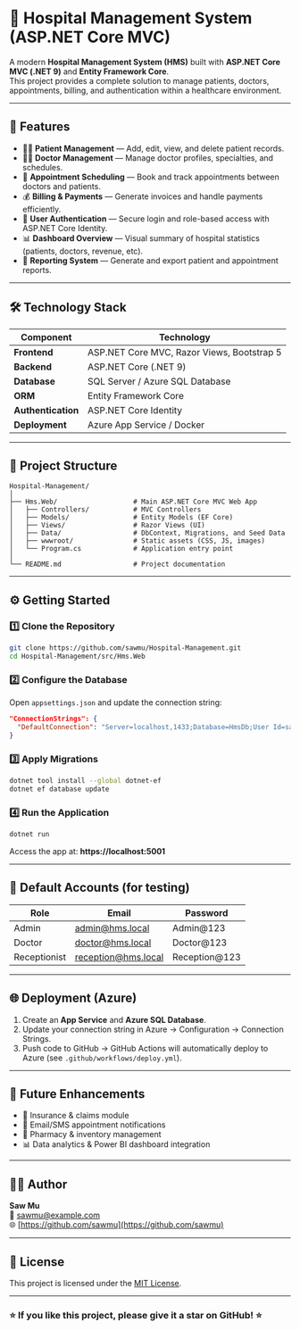 # 🏥 Hospital Management System (ASP.NET Core MVC)

A modern **Hospital Management System (HMS)** built with **ASP.NET Core MVC (.NET 9)** and **Entity Framework Core**.  
This project provides a complete solution to manage patients, doctors, appointments, billing, and authentication within a healthcare environment.

---

## 🚀 Features

- 🧑‍⚕️ **Patient Management** — Add, edit, view, and delete patient records.  
- 👨‍⚕️ **Doctor Management** — Manage doctor profiles, specialties, and schedules.  
- 📅 **Appointment Scheduling** — Book and track appointments between doctors and patients.  
- 💰 **Billing & Payments** — Generate invoices and handle payments efficiently.  
- 🔐 **User Authentication** — Secure login and role-based access with ASP.NET Core Identity.  
- 📊 **Dashboard Overview** — Visual summary of hospital statistics (patients, doctors, revenue, etc).  
- 🧾 **Reporting System** — Generate and export patient and appointment reports.

---

## 🛠️ Technology Stack

| Component | Technology |
|------------|-------------|
| **Frontend** | ASP.NET Core MVC, Razor Views, Bootstrap 5 |
| **Backend** | ASP.NET Core (.NET 9) |
| **Database** | SQL Server / Azure SQL Database |
| **ORM** | Entity Framework Core |
| **Authentication** | ASP.NET Core Identity |
| **Deployment** | Azure App Service / Docker |

---

## 📂 Project Structure

```
Hospital-Management/
│
├── Hms.Web/                   # Main ASP.NET Core MVC Web App
│   ├── Controllers/           # MVC Controllers
│   ├── Models/                # Entity Models (EF Core)
│   ├── Views/                 # Razor Views (UI)
│   ├── Data/                  # DbContext, Migrations, and Seed Data
│   ├── wwwroot/               # Static assets (CSS, JS, images)
│   └── Program.cs             # Application entry point
│
└── README.md                  # Project documentation
```

---

## ⚙️ Getting Started

### 1️⃣ Clone the Repository
```bash
git clone https://github.com/sawmu/Hospital-Management.git
cd Hospital-Management/src/Hms.Web
```

### 2️⃣ Configure the Database
Open `appsettings.json` and update the connection string:
```json
"ConnectionStrings": {
  "DefaultConnection": "Server=localhost,1433;Database=HmsDb;User Id=sa;Password=S3curePwd123*;Encrypt=True;TrustServerCertificate=True;"
}
```

### 3️⃣ Apply Migrations
```bash
dotnet tool install --global dotnet-ef
dotnet ef database update
```

### 4️⃣ Run the Application
```bash
dotnet run
```

Access the app at: **https://localhost:5001**

---

## 👥 Default Accounts (for testing)

| Role | Email | Password |
|------|--------|-----------|
| Admin | admin@hms.local | Admin@123 |
| Doctor | doctor@hms.local | Doctor@123 |
| Receptionist | reception@hms.local | Reception@123 |

---

## 🌐 Deployment (Azure)

1. Create an **App Service** and **Azure SQL Database**.  
2. Update your connection string in Azure → Configuration → Connection Strings.  
3. Push code to GitHub → GitHub Actions will automatically deploy to Azure (see `.github/workflows/deploy.yml`).

---

## 🧰 Future Enhancements

- 🧾 Insurance & claims module  
- 📧 Email/SMS appointment notifications  
- 💉 Pharmacy & inventory management  
- 📊 Data analytics & Power BI dashboard integration  

---

## 🧑‍💻 Author

**Saw Mu**  
📧 [sawmu@example.com](mailto:sawmu@example.com)  
🌐 [https://github.com/sawmu](https://github.com/sawmu)

---

## 📝 License

This project is licensed under the [MIT License](LICENSE).

---

### ⭐ If you like this project, please give it a star on GitHub! ⭐
